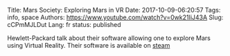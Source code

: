 Title: Mars Society: Exploring Mars in VR
Date: 2017-10-09-06:20:57
Tags: info, space
Authors: https://www.youtube.com/watch?v=0wk21IiJ43A
Slug: cCPmMJLDut
Lang: fr
status: published

Hewlett-Packard talk about their software allowing one to explore Mars using Virtual Reality.
Their software is available on [steam](http://store.steampowered.com/app/510850/Mars_2030/)
